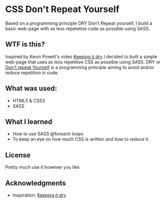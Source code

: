 # CSS Don't Repeat Yourself

Based on a programming principle DRY Don't Repeat yourself, I build a basic web-page with as less repetetive code as possible using SASS.

## WTF is this?

Inspired by Kevin Powell's video [Keeping it dry](https://youtu.be/0px6YH-cauQ) I decided to built a simple web-page that uses
as less repetitive CSS as possible using SASS. DRY or [Don't repeat Yourself](https://en.wikipedia.org/wiki/Don%27t_repeat_yourself) is 
a programming principle aiming to avoid and/or reduce repetition in code.

## What was used:
* HTML5 & CSS3
* SASS

## What I learned
* How to use SASS @foreach loops
* To keep an eye on how much CSS is written and how to reduce it.

## License

Pretty much use it however you like.

## Acknowledgments

* Inspiration: [Keeping it dry](https://youtu.be/0px6YH-cauQ)


